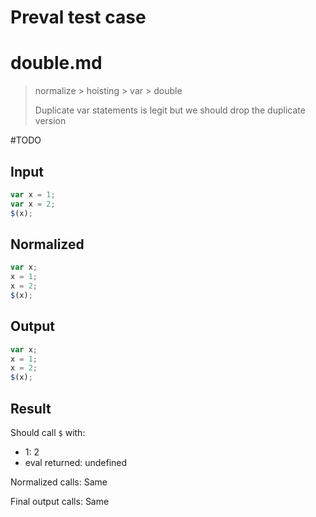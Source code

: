 # Preval test case

# double.md

> normalize > hoisting > var > double
>
> Duplicate var statements is legit but we should drop the duplicate version

#TODO

## Input

`````js filename=intro
var x = 1;
var x = 2;
$(x);
`````

## Normalized

`````js filename=intro
var x;
x = 1;
x = 2;
$(x);
`````

## Output

`````js filename=intro
var x;
x = 1;
x = 2;
$(x);
`````

## Result

Should call `$` with:
 - 1: 2
 - eval returned: undefined

Normalized calls: Same

Final output calls: Same
